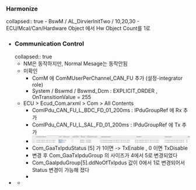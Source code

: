### Harmonize
collapsed:: true
	- BswM / AL_DirvierInitTwo / 10,20,30
	- ECU/Mcal/Can/Hardware Object 에서 Hw Object Count를 1로
- ### Communication Control
  collapsed:: true
	- NM은 동작하지만, Normal Mesage는 동작안됨
	- 미확인
		- ComM 에 ComMUserPerChannel_CAN_FU 추가 (설정-integrator role)
		- System / Bswmd / Bswmd_Dcm : EXPLICIT_ORDER , OnTransitionValue = 255
	- ECU > Ecud_Com.arxml > Com > All Contents
		- ComIPdu_CAN_FU_L_BDC_FD_01_200ms : IPduGroupRef 에  Rx 추가
		- ComIPdu_CAN_FU_L_SAL_FD_01_200ms : IPduGroupRef 에  Tx 추가
		- ![image.png](../assets/image_1716343403964_0.png)
		- Com_GaaTxIpduStatus [5]  가  1이면 -> TxEnable , 0 이면 TxDisable
		- 변경 후 Com_GaaTxIpduGroup 의 사이즈가 4에서 5로 변경되었다
		- Com_GaaIpduGroup[5].ddNoOfTxIpdus 값이 0에서 1로 변경되어서 Status 변경이 가능해 졌다
		-
-
	-